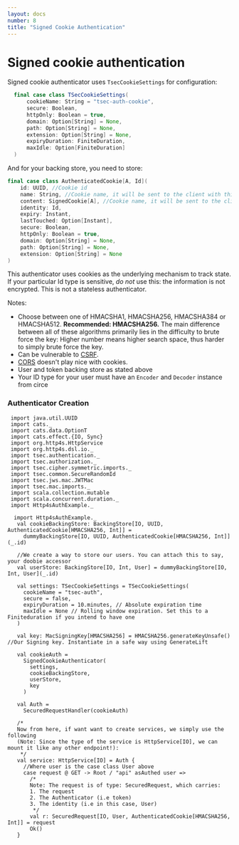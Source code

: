 ```yaml
---
layout: docs
number: 8
title: "Signed Cookie Authentication"
---
```

# Signed cookie authentication

Signed cookie authenticator uses `TsecCookieSettings` for configuration:

```scala
  final case class TSecCookieSettings(
      cookieName: String = "tsec-auth-cookie",
      secure: Boolean,
      httpOnly: Boolean = true,
      domain: Option[String] = None,
      path: Option[String] = None,
      extension: Option[String] = None,
      expiryDuration: FiniteDuration,
      maxIdle: Option[FiniteDuration]
  )
```

And for your backing store, you need to store:

```scala
final case class AuthenticatedCookie[A, Id](
    id: UUID, //Cookie id
    name: String, //Cookie name, it will be sent to the client with this name
    content: SignedCookie[A], //Cookie name, it will be sent to the client with this name
    identity: Id,
    expiry: Instant,
    lastTouched: Option[Instant],
    secure: Boolean,
    httpOnly: Boolean = true,
    domain: Option[String] = None,
    path: Option[String] = None,
    extension: Option[String] = None
)
```

This authenticator uses cookies as the underlying mechanism to track state. If your particular Id type is sensitive,
_do not_ use this: the information is not encrypted. This is not a stateless authenticator.

Notes:
* Choose between one of HMACSHA1, HMACSHA256, HMACSHA384 or HMACSHA512. **Recommended: HMACSHA256.** The main difference between
all of these algorithms primarily lies in the difficulty to brute force the key: Higher number means higher search space, thus
harder to simply brute force the key.
* Can be vulnerable to [CSRF](https://en.wikipedia.org/wiki/Cross-site_request_forgery).
* [CORS](https://en.wikipedia.org/wiki/Cross-origin_resource_sharing) doesn't play nice with cookies.
* User and token backing store as stated above
* Your ID type for your user must have an `Encoder` and `Decoder` instance from circe

### Authenticator Creation

```tut:silent
 import java.util.UUID
 import cats._
 import cats.data.OptionT
 import cats.effect.{IO, Sync}
 import org.http4s.HttpService
 import org.http4s.dsl.io._
 import tsec.authentication._
 import tsec.authorization._
 import tsec.cipher.symmetric.imports._
 import tsec.common.SecureRandomId
 import tsec.jws.mac.JWTMac
 import tsec.mac.imports._
 import scala.collection.mutable
 import scala.concurrent.duration._
 import Http4sAuthExample._

  import Http4sAuthExample._
   val cookieBackingStore: BackingStore[IO, UUID, AuthenticatedCookie[HMACSHA256, Int]] =
     dummyBackingStore[IO, UUID, AuthenticatedCookie[HMACSHA256, Int]](_.id)
 
   //We create a way to store our users. You can attach this to say, your doobie accessor
   val userStore: BackingStore[IO, Int, User] = dummyBackingStore[IO, Int, User](_.id)
 
   val settings: TSecCookieSettings = TSecCookieSettings(
     cookieName = "tsec-auth",
     secure = false,
     expiryDuration = 10.minutes, // Absolute expiration time
     maxIdle = None // Rolling window expiration. Set this to a Finiteduration if you intend to have one
   )
 
   val key: MacSigningKey[HMACSHA256] = HMACSHA256.generateKeyUnsafe() //Our Signing key. Instantiate in a safe way using GenerateLift
 
   val cookieAuth =
     SignedCookieAuthenticator(
       settings,
       cookieBackingStore,
       userStore,
       key
     )
 
   val Auth =
     SecuredRequestHandler(cookieAuth)
 
   /*
   Now from here, if want want to create services, we simply use the following
   (Note: Since the type of the service is HttpService[IO], we can mount it like any other endpoint!):
    */
   val service: HttpService[IO] = Auth {
     //Where user is the case class User above
     case request @ GET -> Root / "api" asAuthed user =>
       /*
       Note: The request is of type: SecuredRequest, which carries:
       1. The request
       2. The Authenticator (i.e token)
       3. The identity (i.e in this case, User)
        */
       val r: SecuredRequest[IO, User, AuthenticatedCookie[HMACSHA256, Int]] = request
       Ok()
   }

```